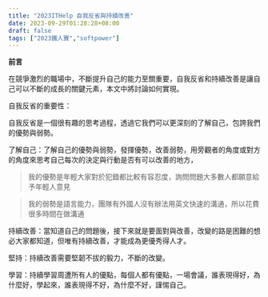 ```yaml
---
title: "2023ITHelp 自我反省與持續改善"
date: 2023-09-29T01:28:28+08:00
draft: false
tags: ["2023鐵人賽","softpower"]
---
```

**前言**

在競爭激烈的職場中，不斷提升自己的能力至關重要，自我反省和持續改善是讓自己可以不斷的成長的關鍵元素，本文中將討論如何實現。

自我反省的重要性：

自我反省是一個很有趣的思考過程，透過它我們可以更深刻的了解自己，包誇我們的優勢與弱勢。

了解自己：了解自己的優勢與弱勢，發揮優勢，改善弱勢，用旁觀者的角度或對方的角度來思考自己每次的決定與行動是否有可以改善的地方，

> 我的優勢是年輕大家對於犯錯都比較有容忍度，詢問問題大多數人都願意給予年輕人意見

> 我的弱勢是語言能力，團隊有外國人沒有辦法用英文快速的溝通，所以花費很多時間在做溝通

持續改善：當知道自己的問題後，接下來就是要面對與改善，改變的路是困難的想必大家都知道，但唯有持續改善，才能成為更優秀得人才。

堅持：持續改善需要堅韌不拔的毅力，不斷的改變。

學習：持續學習周遭所有人的優點，每個人都有優點，一場會議，誰表現得好，為什麼好，學起來，誰表現得不好，為什麼不好，謹惕自己。
